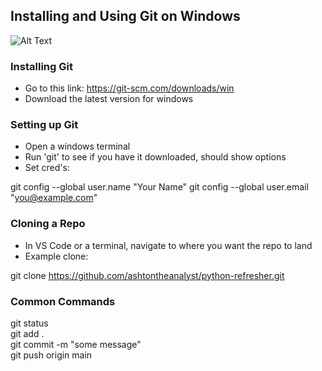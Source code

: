 Installing and Using Git on Windows
------------------------------------

![Alt Text](https://pngimg.com/d/github_PNG25.png)

### Installing Git
- Go to this link: https://git-scm.com/downloads/win
- Download the latest version for windows

### Setting up Git
- Open a windows terminal
- Run 'git' to see if you have it downloaded, should show options
- Set cred's:

git config --global user.name "Your Name"
git config --global user.email "you@example.com"

### Cloning a Repo
- In VS Code or a terminal, navigate to where you want the repo to land
- Example clone:

git clone https://github.com/ashtontheanalyst/python-refresher.git

### Common Commands
git status  
git add .  
git commit -m "some message"  
git push origin main